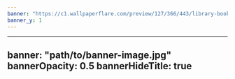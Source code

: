 ```yaml
---
banner: "https://c1.wallpaperflare.com/preview/127/366/443/library-book-bookshelf-read.jpg"
banner_y: 1
---
```

---
banner: "path/to/banner-image.jpg"
bannerOpacity: 0.5
bannerHideTitle: true
---